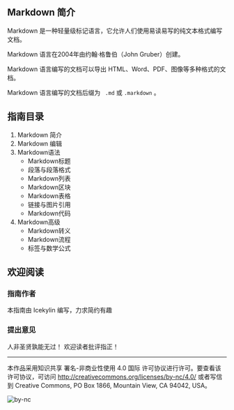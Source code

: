 ## Markdown 简介

Markdown 是一种轻量级标记语言，它允许人们使用易读易写的纯文本格式编写文档。

Markdown 语言在2004年由约翰·格鲁伯（John Gruber）创建。

Markdown 语言编写的文档可以导出 HTML、Word、PDF、图像等多种格式的文档。

Markdown 语言编写的文档后缀为 ` .md` 或 `.markdown` 。

## 指南目录

1. Markdown 简介
2. Markdown 编辑
3. Markdown语法
   - Markdown标题
   - 段落与段落格式
   - Markdown列表
   - Markdown区块
   - Markdown表格
   - 链接与图片引用
   - Markdown代码
4. Markdown高级
   - Markdown转义
   - Markdown流程
   - 标签与数学公式

## 欢迎阅读

###  指南作者

本指南由 Icekylin 编写，力求简约有趣

###  提出意见

人非圣贤孰能无过！
欢迎读者批评指正！

***

本作品采用知识共享 署名-非商业性使用 4.0 国际 许可协议进行许可。要查看该许可协议，可访问 http://creativecommons.org/licenses/by-nc/4.0/ 或者写信到 Creative Commons, PO Box 1866, Mountain View, CA 94042, USA。

![by-nc](http://ice-kylin.gitee.io/icekylinfigurebed/images/PublicFile/by-nc.svg)